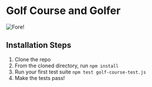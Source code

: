# Golf Course and Golfer
![Fore!](https://media.giphy.com/media/xUOwG43OJ9Mzf4exQQ/source.gif)

## Installation Steps

1. Clone the repo
2. From the cloned directory, run `npm install`
3. Run your first test suite `npm test golf-course-test.js` 
4. Make the tests pass!
